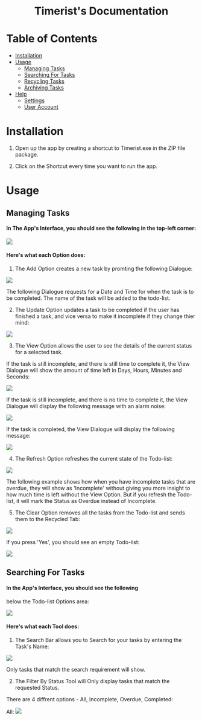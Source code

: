 <h1 align="center">Timerist's Documentation</h1>

Table of Contents
====
<!--ts-->   
* [Installation](#installation)
* [Usage](#Usage)
    * [Managing Tasks](#Managing-Tasks)
    * [Searching For Tasks](#Searching-For-Tasks)
    * [Recycling Tasks](#Recycling-Tasks)
    * [Archiving Tasks](#Archiving-Tasks)
* [Help](#Help)
    * [Settings](#Settings)
    * [User Account](#Authentication)
<!--te-->

Installation
====

1. Open up the app by creating a shortcut to Timerist.exe in the ZIP file package.

2. Click on the Shortcut every time you want to run the app.

Usage
====

Managing Tasks
------------------------------------------------

#### In The App's Interface, you should see the following in the top-left corner:

<!--Image Path Prefix-->
<!--https://github.com/TheEliteCoder1/Timerist/blob/main/-->   

<img src="screenshots/timerist-managing-tasks.png">


#### Here's what each Option does:

1. The Add Option creates a new task by promting the following Dialogue:

<img src="screenshots/add-task.png">

The following Dialogue requests for a Date and Time for when the task is to be completed. The name of the task will be added to the todo-list.

2. The Update Option updates a task to be completed if the user
has finished a task, and vice versa to make it incomplete if they change thier mind:

<img src="screenshots/all.png">

3. The View Option allows the user to see the details of the current status for a selected task.

If the task is still incomplete, and there is still time to complete it, the View Dialogue will show the amount of time left in Days, Hours, Minutes and Seconds: 

<img src="screenshots/time-left.png">

If the task is still incomplete, and there is no time to complete it, the View Dialogue will display the following message with an alarm noise:

<img src="screenshots/overdue.png">

If the task is completed, the View Dialogue will display the following message:

<img src="screenshots/task-completed.png">

4. The Refresh Option refreshes the current state of the Todo-list:

<img src="screenshots/refresh.png">

The following example shows how when you have incomplete tasks that are overdue, they will show as 'Incomplete' without giving you more insight to how much time is left without the View Option.
But if you refresh the Todo-list, it will mark the Status as Overdue instead of Incomplete.

5. The Clear Option removes all the tasks from the Todo-list and sends them to the Recycled Tab:

<img src="screenshots/recycle-confirmation.png">

If you press 'Yes', you should see an empty Todo-list:


<img src="screenshots/cleared.png">

Searching For Tasks
------------------------------------------------

#### In the App's Interface, you should see the following
below the Todo-list Options area:

<img src="screenshots/searching-for-tasks.png">

#### Here's what each Tool does:

1. The Search Bar allows you to Search for your tasks by entering the Task's Name:

<img src="screenshots/typing-in.png">

Only tasks that match the search requirement will show.

2. The Filter By Status Tool will Only display tasks that match
the requested Status.

There are 4 diffrent options - All, Incomplete, Overdue, Completed:

All: 
<img src="screenshots/all.png">



